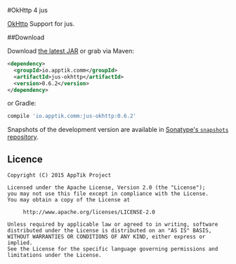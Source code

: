 #OkHttp 4 jus

[OkHttp][okhttp] Support for jus.  

##Download

Download [the latest JAR][mvn] or grab via Maven:
```xml
<dependency>
  <groupId>io.apptik.comm</groupId>
  <artifactId>jus-okhttp</artifactId>
  <version>0.6.2</version>
</dependency>
```
or Gradle:
```groovy
compile 'io.apptik.comm:jus-okhttp:0.6.2'
```

Snapshots of the development version are available in [Sonatype's `snapshots` repository][snap].

## Licence

    Copyright (C) 2015 AppTik Project

    Licensed under the Apache License, Version 2.0 (the "License");
    you may not use this file except in compliance with the License.
    You may obtain a copy of the License at

         http://www.apache.org/licenses/LICENSE-2.0

    Unless required by applicable law or agreed to in writing, software
    distributed under the License is distributed on an "AS IS" BASIS,
    WITHOUT WARRANTIES OR CONDITIONS OF ANY KIND, either express or implied.
    See the License for the specific language governing permissions and
    limitations under the License.

 [mvn]: https://search.maven.org/remote_content?g=io.apptik.comm&a=jus-okhttp&v=LATEST
 [snap]: https://oss.sonatype.org/content/repositories/releases/io/apptik/comm/
 [okhttp]: http://square.github.io/okhttp/
